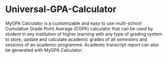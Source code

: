 # Universal-GPA-Calculator
MyGPA Calculator is a customizable and easy to use multi-school Cumulative Grade Point Average (CGPA) calculator that can be used by student in any institution of higher learning with any type of grading system to store, update and calculate academic grades of all semesters and sessions of an academic programme. Academic transcript report can also be generated with MyGPA Calculator.

